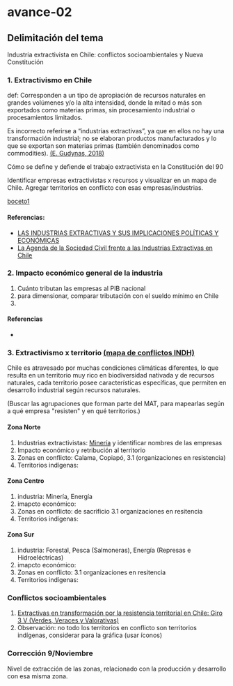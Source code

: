 # avance-02

## Delimitación del tema 
Industria extractivista en Chile: conflictos socioambientales y Nueva Constitución

### 1. Extractivismo en Chile
def: Corresponden a un tipo de apropiación de recursos naturales en grandes volúmenes y/o la alta intensidad, donde la mitad o más son exportados como materias primas, sin procesamiento industrial o procesamientos limitados. 

Es incorrecto referirse a “industrias extractivas”, ya que en ellos no hay una transformación industrial; no se elaboran productos manufacturados y lo que se exportan son materias primas (también denominados como commodities). [(E. Gudynas, 2018)](http://gudynas.com/wp-content/uploads/GudynasExtractivismosConceptoViolenciasFuhem18.pdf)

Cómo se define y defiende el trabajo extractivista en la Constitución del 90

Identificar empresas extractivistas x recursos y visualizar en un mapa de Chile. Agregar territorios en conflicto con esas empresas/industrias.

[boceto1](https://github.com/extra-activista/avance-02/blob/main/img/punto%201_Mesa%20de%20trabajo%201.png)

#### Referencias: 
- [LAS INDUSTRIAS EXTRACTIVAS Y SUS IMPLICACIONES POLÍTICAS Y ECONÓMICAS](https://scielo.conicyt.cl/pdf/rei/v45n174/art04.pdf)
- [La Agenda de la Sociedad Civil frente a las Industrias Extractivas en Chile](https://redextractivas.org/wp-content/uploads/2017/08/Reporte-Chile.pdf)

### 2. Impacto económico general de la industria
1. Cuánto tributan las empresas al PIB nacional
2. para dimensionar, comparar tributación con el sueldo mínimo en Chile
3. 

#### Referencias
- 

### 3. Extractivismo x territorio [(mapa de conflictos INDH)](https://bibliotecadigital.indh.cl/bitstream/handle/123456789/478/mapa-conflictos.pdf?sequence=4)
Chile es atravesado por muchas condiciones climáticas diferentes, lo que resulta en un territorio muy rico en biodiversidad nativada y de recursos naturales, cada territorio posee características específicas, que permiten en desarrollo industrial según recursos naturales. 

(Buscar las agrupaciones que forman parte del MAT, para mapearlas según a qué empresa "resisten" y en qué territorios.)

#### Zona Norte
1. Industrias extractivistas: [Minería](https://www.sonami.cl/mapaminero/) y identificar nombres de las empresas
2. Impacto económico y retribución al territorio
3. Zonas en conflicto: Calama, Copiapó, 
3.1 (organizaciones en resistencia)
4. Territorios indígenas: 

#### Zona Centro
1. industria: Minería, Energía
2. imapcto económico: 
3. Zonas en conflicto: de sacrificio
3.1 organizaciones en resitencia
4. Territorios indígenas: 

#### Zona Sur
1. industria: Forestal, Pesca (Salmoneras), Energía (Represas e Hidroeléctricas)
2. imapcto económico: 
3. Zonas en conflicto: 
3.1 organizaciones en resitencia
4. Territorios indígenas: 

### Conflictos socioambientales
1. [Extractivas en transformación por la resistencia territorial en Chile: Giro 3 V (Verdes, Veraces y Valorativas)](https://scielo.conicyt.cl/pdf/polis/v16n48/0718-6568-polis-16-48-00291.pdf)
2. Observación: no todo los territorios en conflicto son territorios indígenas, considerar para la gráfica (usar íconos)

### Corrección 9/Noviembre 
Nivel de extracción de las zonas, relacionado con la producción y desarrollo con esa misma zona. 
           

